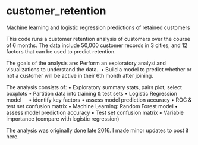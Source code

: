 # customer_retention
Machine learning and logistic regression predictions of retained customers

This code runs a customer retention analysis of customers over the course of 6 months. The data include 50,000 customer records in 3 cities, and 12 factors that can be used to predict retention.

The goals of the analysis are:
Perform an exploratory analysi and visualizations to understand the data.
  • Build a model to predict whether or not a customer will be active in their 6th month after joining.

The analysis consists of:
  • Exploratory summary stats, pairs plot, select boxplots
  • Partition data into training & test sets
  • Logistic Regression model
     	• identify key factors
      • assess model prediction accuracy
        • ROC & test set confusion matrix
  • Machine Learning: Random Forest model
      • assess model prediction accuracy
        • Test set confusion matrix
      • Variable importance (compare with logistic regression)

The analysis was originally done late 2016. I made minor updates to post it here.
